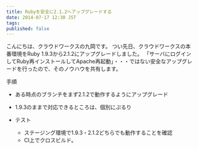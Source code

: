 ```yaml
---
title: Rubyを安全に2.1.2へアップグレードする
date: 2014-07-17 12:30 JST
tags:
published: false
---
```


こんにちは、クラウドワークスの九岡です。
つい先日、クラウドワークスの本番環境をRuby 1.9.3から2.1.2にアップグレードしました。
「サーバにログインしてRuby再インストールしてApache再起動」・・・ではない安全なアップグレードを行ったので、そのノウハウを共有します。

手順

* ある時点のブランチをまず2.1.2で動作するようにアップグレード
* 1.9.3のままで対応できるところは、個別にぷるり

* テスト
  * ステージング環境で1.9.3・2.1.2どちらでも動作することを確認
  * CI上でクロスビルド。

